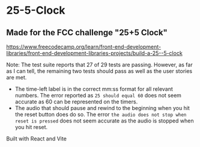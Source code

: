 # 25-5-Clock
## Made for the FCC challenge "25+5 Clock"
https://www.freecodecamp.org/learn/front-end-development-libraries/front-end-development-libraries-projects/build-a-25--5-clock

Note: The test suite reports that 27 of 29 tests are passing. However, as far as I can tell, the remaining two tests should pass as well as the user stories are met.
- The time-left label is in the correct mm:ss format for all relevant numbers. The error reported as `25 should equal 60` does not seem accurate as 60 can be represented on the timers.
- The audio that should pause and rewind to the beginning when you hit the reset button does do so. The error `the audio does not stop when reset is pressed` does not seem accurate as the audio is stopped when you hit reset.

Built with React and Vite

